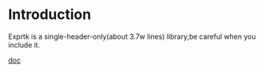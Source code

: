 # Introduction

Exprtk is a single-header-only(about 3.7w lines) library,be careful when you include it.

[doc](https://github.com/ArashPartow/exprtk/blob/master/readme.txt)